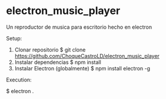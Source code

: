 # electron_music_player
Un reproductor de musica para escritorio hecho en electron


Setup:

1. Clonar repositorio
$ git clone https://github.com/ChoqueCastroLD/electron_music_player
2. Instalar dependencias
$ npm install
3. Instalar Electron (globalmente)
$ npm install electron -g

Execution:

$ electron .
